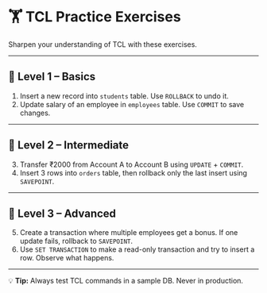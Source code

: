 # 🏋️ TCL Practice Exercises

Sharpen your understanding of TCL with these exercises.

---

## 🔹 Level 1 – Basics
1. Insert a new record into `students` table. Use `ROLLBACK` to undo it.  
2. Update salary of an employee in `employees` table. Use `COMMIT` to save changes.  

---

## 🔹 Level 2 – Intermediate
3. Transfer ₹2000 from Account A to Account B using `UPDATE` + `COMMIT`.  
4. Insert 3 rows into `orders` table, then rollback only the last insert using `SAVEPOINT`.  

---

## 🔹 Level 3 – Advanced
5. Create a transaction where multiple employees get a bonus. If one update fails, rollback to `SAVEPOINT`.  
6. Use `SET TRANSACTION` to make a read-only transaction and try to insert a row. Observe what happens.  

---

💡 **Tip:** Always test TCL commands in a sample DB. Never in production.
